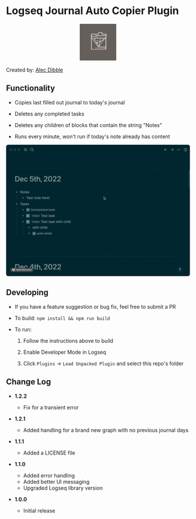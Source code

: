 # Logseq Journal Auto Copier Plugin

<p align="center">
  <img src="icon.png" width="100" height="100">
</p>

Created by: [Alec Dibble](https://www.alecdibble.com)

## Functionality

* Copies last filled out journal to today's journal

* Deletes any completed tasks

* Deletes any children of blocks that contain the string "Notes"

* Runs every minute, won't run if today's note already has content

<p align="center">
  <img src="demo.gif">
</p>

## Developing

* If you have a feature suggestion or bug fix, feel free to submit a PR

* To build: `npm install && npm run build`

* To run:
     1. Follow the instructions above to build

     2. Enable Developer Mode in Logseq

     3. Click `Plugins` -> `Load Unpacked Plugin` and select this repo's folder

## Change Log

* **1.2.2**
  * Fix for a transient error

* **1.2.1**
  * Added handling for a brand new graph with no previous journal days

* **1.1.1**
  * Added a LICENSE file

* **1.1.0**
  * Added error handling
  * Added better UI messaging
  * Upgraded Logseq library version

* **1.0.0**
  * Initial release